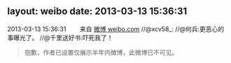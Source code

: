 layout: weibo
date: 2013-03-13 15:36:31
---
2013-03-13 15:36:31  &nbsp;&nbsp;&nbsp;&nbsp;&nbsp;&nbsp; 来自 <a href="http://weibo.com/" rel="nofollow">微博 weibo.com</a>
//@xcv58_: //@何兵:更恶心的事曝光了。 //@千里送好书:吓死我了！
>  抱歉，作者已设置仅展示半年内微博，此微博已不可见。 ​​​
